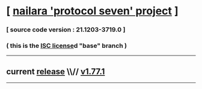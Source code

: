 
# [ [nailara 'protocol seven' project](http://nailara.network/) ]

### [ source code version : 21.1203-3719.0 ]

### ( this is the [ISC license](license)d "base" branch )
---
## current [release](https://github.com/taekiten/nailara/releases) \\\\// [v1.77.1](https://github.com/taekiten/nailara/releases/tag/v1.77.1)
---
